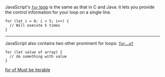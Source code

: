 JavaScript's [`for` loop](https://developer.mozilla.org/en-US/docs/Web/JavaScript/Reference/Statements/for) is the same as that in C and Java: it lets you provide the control information for your loop on a single line.
```
for (let i = 0; i < 5; i++) {
  // Will execute 5 times
}
```
___
JavaScript also contains two other prominent for loops: [`for`...`of`](https://developer.mozilla.org/en-US/docs/Web/JavaScript/Reference/Statements/for...of)
```
for (let value of array) {
  // do something with value
}
```
[for of Must be iterable](https://zh.javascript.info/iterable#zong-jie)
